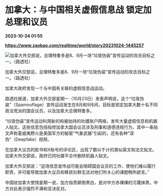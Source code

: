 # 加拿大：与中国相关虚假信息战 锁定加总理和议员

**2023-10-24 01:55**

**https://www.zaobao.com/realtime/world/story20231024-1445257**

![加拿大外交部说，总理特鲁多是8、9月一场“垃圾伪装”宣传运动的攻击目标之一。（路透社）](https://static.zaobao.com/s3fs-public/styles/article_large_full/public/articles/2023/10/24/2023-10-17T184910Z1139855657RC26L3A9ZW7JRTRMADP3ISRAEL-PALESTINIANS-CANADA-TRUDEAU_0.JPG?itok=Vt6HxUpp "加拿大外交部说，总理特鲁多是8、9月一场“垃圾伪装”宣传运动的攻击目标之一。（路透社）")

加拿大外交部说，总理特鲁多是8、9月一场“垃圾伪装”宣传运动的攻击目标之一。（路透社）

加拿大政府发现一个与中国有关联的虚假信息战运动。

路透社报道，加拿大外交部星期一（10月23日）发表声明说，这个“垃圾伪装”（Spamouflage）宣传运动发生在8月和9月间，目标是锁定加拿大数十名不同政治党派的国会议员，以及加拿大总理特鲁多。

“垃圾伪装”宣传运动利用新的和被劫持的社媒账户网络，发布大量虚假信息和机器人贴文。这些信息包括指控加拿大国会议员涉及刑事和道德违规行为，其中一条贴文声称夏威夷野火是美国军方的秘密“气象武器”引起的，还有各种“深伪”（Deepfake）视频。

在加拿大议员的脸书和X账号的评论区，出现了数以千计的类似英文和法文贴文。加拿大外交部说，政府已同社媒平合作删除机器人贴文。

加拿大外交部说：“这场信息宣传战可能会阻碍国会议员的工作，使他们难以履行职责，并可能导致加拿大议员和移民社群无法对他们所关心的课题畅所欲言。”

中国驻加拿大使馆星期一说，加方指责颠倒黑白，是对中方赤裸裸的污蔑抹黑。中方对此表示强烈不满和坚决反对。